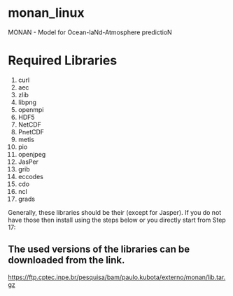 # monan_linux
MONAN - Model for Ocean-laNd-Atmosphere predictioN

# Required Libraries
1. curl
2. aec  
3. zlib
4. libpng
5. openmpi
6. HDF5
7. NetCDF
8. PnetCDF
9. metis
10. pio
11. openjpeg
12. JasPer
13. grib
14. eccodes
15. cdo
16. ncl    
17. grads

Generally, these libraries should be their (except for Jasper). If you do not have those then install using the steps below or you directly start from Step 17:

## The used versions of the libraries can be downloaded from the link.

https://ftp.cptec.inpe.br/pesquisa/bam/paulo.kubota/externo/monan/lib.tar.gz
